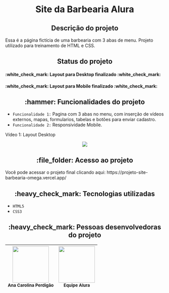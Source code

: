<h1 align="center"> Site da Barbearia Alura </h1>

<h2 align="center">Descrição do projeto </h2>
<p>Essa é a página fictícia de uma barbearia com 3 abas de menu. Projeto utilizado para treinamento de HTML e CSS.</p>

<h2 align="center">Status do projeto </h2>
<h4> :white_check_mark: Layout para Desktop finalizado :white_check_mark: </h4>
<h4> :white_check_mark: Layout para Mobile finalizado :white_check_mark: </h4>

<h2 align="center">:hammer: Funcionalidades do projeto </h2>

- ``Funcionalidade 1:`` Pagina com 3 abas no menu, com inserção de vídeos externos, mapas, formularios, tabelas e botões para enviar cadastro.
- ``Funcionalidade 2:`` Responsividade Mobile.

<p>Vídeo 1: Layout Desktop</p>
<p align="center"><img src="https://user-images.githubusercontent.com/108142878/185837484-d2e46a74-52d0-413f-8059-742f0259c7f9.gif"></p>

<h2 align="center"> :file_folder: Acesso ao projeto </h2>
<p> Você pode acessar o projeto final clicando aqui: https://projeto-site-barbearia-omega.vercel.app/ </p>

<h2 align="center"> :heavy_check_mark: Tecnologias utilizadas </h2>

- ``HTML5``
- ``CSS3``

<h2 align="center"> :heavy_check_mark: Pessoas desenvolvedoras do projeto </h2>

| <img src="https://user-images.githubusercontent.com/108142878/183316759-e46fcec3-8594-4aca-b030-66b1e07263e0.jpg" width=115><br><sub>Ana Carolina Perdigão</sub> |  <img src="https://user-images.githubusercontent.com/108142878/185829643-01d1fc55-a657-4966-a2a4-b06e3194a86c.png" width=115><br><sub>Equipe Alura</sub> |
| :---: | :---: |
